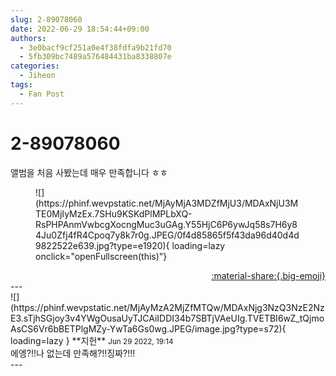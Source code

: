 ```yaml
---
slug: 2-89078060
date: 2022-06-29 18:54:44+09:00
authors:
  - 3e0bacf9cf251a0e4f38fdfa9b21fd70
  - 5fb309bc7489a576484431ba8338807e
categories:
  - Jiheon
tags:
  - Fan Post
---
```


# 2-89078060

<div class="post-container" markdown="1">
<div class="content-container md-sidebar__scrollwrap" markdown="1">

앨범을 처음 사봤는데 매우 만족합니다 ㅎㅎ
<figure markdown="1">
![](https://phinf.wevpstatic.net/MjAyMjA3MDZfMjU3/MDAxNjU3MTE0MjIyMzEx.7SHu9KSKdPlMPLbXQ-RsPHPAnmVwbcgXocngMuc3uGAg.Y55HjC6P6ywJq58s7H6y84Ju0Zfj4fR4Cpoq7y8k7r0g.JPEG/0f4d85865f5f43da96d40d4d9822522e639.jpg?type=e1920){ loading=lazy onclick="openFullscreen(this)"}
</figure>


</div>
</div>

<div style="text-align: right;" markdown="1">
<a href="https://weverse.io/fromis9/fanpost/2-89078060" style="text-align: right;">:material-share:{.big-emoji}</a>
</div>
---

<div class="comments-container md-sidebar__scrollwrap" markdown="1">
<div class="comment" markdown="1">
<div class='id-container' markdown="1">
![](https://phinf.wevpstatic.net/MjAyMzA2MjZfMTQw/MDAxNjg3NzQ3NzE2NzE3.sTjhSGjoy3v4YWgOusaUyTJCAiIDDI34b7SBTjVAeUIg.TVETBI6wZ_tQjmoAsCS6Vr6bBETPlgMZy-YwTa6Gs0wg.JPEG/image.jpg?type=s72){ loading=lazy }
**<span class="artist">지헌</span>** <small>Jun 29 2022, 19:14</small><br>
</div>
<div class='comment-body' markdown="1">
에엥?!!나 없는데 만족해?!!징짜?!!!
</div>
</div>
</div>
---
